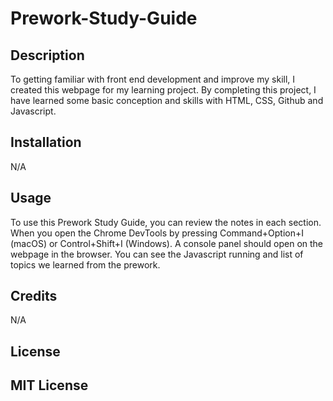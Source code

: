 # Prework-Study-Guide

## Description

To getting familiar with front end development and improve my skill, I created this webpage for my learning project. By completing this project, I have learned some basic conception and skills with HTML, CSS, Github and Javascript.

## Installation

N/A

## Usage

To use this Prework Study Guide, you can review the notes in each section. When you open the Chrome DevTools by pressing Command+Option+I (macOS) or Control+Shift+I (Windows). A console panel should open on the webpage in the browser. You can see the Javascript running and list of topics we learned from the prework.


## Credits

N/A

## License

MIT License
---
